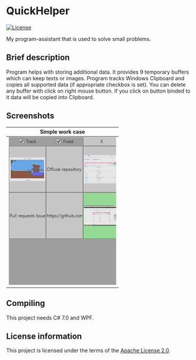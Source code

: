# QuickHelper

[![License](https://img.shields.io/hexpm/l/plug.svg)](https://github.com/Vasar007/QuickHelper/blob/master/LICENSE)

My program-assistant that is used to solve small problems.

## Brief description

Program helps with storing additional data. It provides 9 temporary buffers which can keep texts or images. Program tracks Windows Clipboard and copies all supported data (if appropriate checkbox is set). You can delete any buffer with click on right mouse button. If you click on button binded to it data will be copied into Clipboard.

## Screenshots

| Simple work case                                                   |
|--------------------------------------------------------------------|
| ![Simle work case](Media/1.Simple_case.png "Simple case")          |

## Compiling

This project needs C# 7.0 and WPF.

## License information

This project is licensed under the terms of the [Apache License 2.0](LICENSE).
